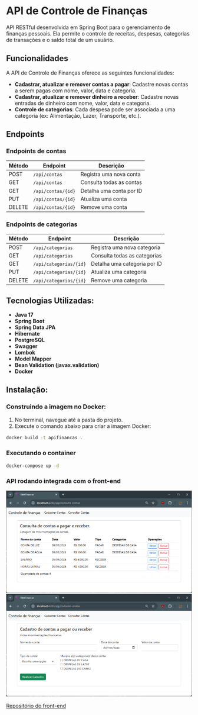 # API de Controle de Finanças

API RESTful desenvolvida em Spring Boot para o gerenciamento de finanças pessoais. Ela permite o controle de receitas, despesas, categorias de transações e o saldo total de um usuário.

## Funcionalidades

A API de Controle de Finanças oferece as seguintes funcionalidades:

- **Cadastrar, atualizar e remover contas a pagar**: Cadastre novas contas a serem pagas com nome, valor, data e categoria.
- **Cadastrar, atualizar e remover dinheiro a receber**: Cadastre novas entradas de dinheiro com nome, valor, data e categoria.
- **Controle de categorias**: Cada despesa pode ser associada a uma categoria (ex: Alimentação, Lazer, Transporte, etc.).

## Endpoints

### Endpoints de contas
| Método | Endpoint             | Descrição                   |
|--------|-----------------------|-----------------------------|
| POST   | `/api/contas`      | Registra uma nova conta       |
| GET    | `/api/contas`      | Consulta todas as contas   |
| GET    | `/api/contas/{id}` | Detalha uma conta por ID  |
| PUT    | `/api/contas/{id}` | Atualiza uma conta        |
| DELETE | `/api/contas/{id}` | Remove uma conta        |

### Endpoints de categorias
| Método | Endpoint             | Descrição                   |
|--------|-----------------------|-----------------------------|
| POST   | `/api/categorias`      | Registra uma nova categoria      |
| GET    | `/api/categorias`      | Consulta todas as categorias   |
| GET    | `/api/categorias/{id}` | Detalha uma categoria por ID  |
| PUT    | `/api/categorias/{id}` | Atualiza uma categoria        |
| DELETE | `/api/categorias/{id}` | Remove uma categoria        |

## Tecnologias Utilizadas:
- **Java 17**
- **Spring Boot**
- **Spring Data JPA**
- **Hibernate**
- **PostgreSQL**
- **Swagger**
- **Lombok**
- **Model Mapper**
- **Bean Validation (javax.validation)**
- **Docker**

## Instalação:

### Construindo a imagem no Docker:
1. No terminal, navegue até a pasta do projeto.
2. Execute o comando abaixo para criar a imagem Docker:
```bash
docker build -t apifinancas .
```
### Executando o container
```bash
docker-compose up -d
```
### API rodando integrada com o front-end
![](https://github.com/samuelmsilva2v/assets/blob/main/apiFinancas/Captura%20de%20tela%202024-10-31%20184207.png)
![](https://github.com/samuelmsilva2v/assets/blob/main/apiFinancas/Captura%20de%20tela%202024-10-31%20184231.png)

[Repositório do front-end](https://github.com/samuelmsilva2v/webFinancas) 
